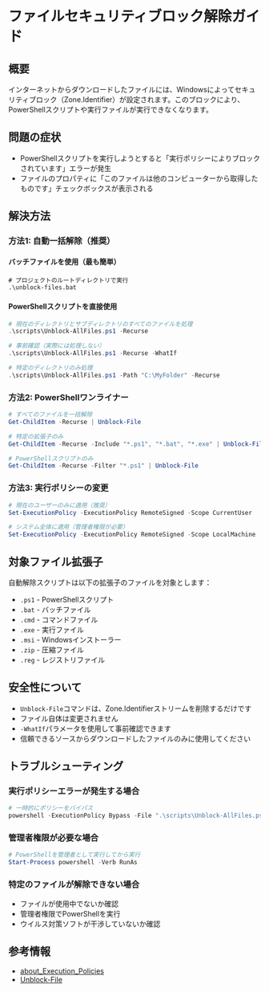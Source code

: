 # ファイルセキュリティブロック解除ガイド

## 概要
インターネットからダウンロードしたファイルには、Windowsによってセキュリティブロック（Zone.Identifier）が設定されます。このブロックにより、PowerShellスクリプトや実行ファイルが実行できなくなります。

## 問題の症状
- PowerShellスクリプトを実行しようとすると「実行ポリシーによりブロックされています」エラーが発生
- ファイルのプロパティに「このファイルは他のコンピューターから取得したものです」チェックボックスが表示される

## 解決方法

### 方法1: 自動一括解除（推奨）

#### バッチファイルを使用（最も簡単）
```batch
# プロジェクトのルートディレクトリで実行
.\unblock-files.bat
```

#### PowerShellスクリプトを直接使用
```powershell
# 現在のディレクトリとサブディレクトリのすべてのファイルを処理
.\scripts\Unblock-AllFiles.ps1 -Recurse

# 事前確認（実際には処理しない）
.\scripts\Unblock-AllFiles.ps1 -Recurse -WhatIf

# 特定のディレクトリのみ処理
.\scripts\Unblock-AllFiles.ps1 -Path "C:\MyFolder" -Recurse
```

### 方法2: PowerShellワンライナー

```powershell
# すべてのファイルを一括解除
Get-ChildItem -Recurse | Unblock-File

# 特定の拡張子のみ
Get-ChildItem -Recurse -Include "*.ps1", "*.bat", "*.exe" | Unblock-File

# PowerShellスクリプトのみ
Get-ChildItem -Recurse -Filter "*.ps1" | Unblock-File
```

### 方法3: 実行ポリシーの変更

```powershell
# 現在のユーザーのみに適用（推奨）
Set-ExecutionPolicy -ExecutionPolicy RemoteSigned -Scope CurrentUser

# システム全体に適用（管理者権限が必要）
Set-ExecutionPolicy -ExecutionPolicy RemoteSigned -Scope LocalMachine
```

## 対象ファイル拡張子

自動解除スクリプトは以下の拡張子のファイルを対象とします：
- `.ps1` - PowerShellスクリプト
- `.bat` - バッチファイル
- `.cmd` - コマンドファイル
- `.exe` - 実行ファイル
- `.msi` - Windowsインストーラー
- `.zip` - 圧縮ファイル
- `.reg` - レジストリファイル

## 安全性について

- `Unblock-File`コマンドは、Zone.Identifierストリームを削除するだけです
- ファイル自体は変更されません
- `-WhatIf`パラメータを使用して事前確認できます
- 信頼できるソースからダウンロードしたファイルのみに使用してください

## トラブルシューティング

### 実行ポリシーエラーが発生する場合
```powershell
# 一時的にポリシーをバイパス
powershell -ExecutionPolicy Bypass -File ".\scripts\Unblock-AllFiles.ps1"
```

### 管理者権限が必要な場合
```powershell
# PowerShellを管理者として実行してから実行
Start-Process powershell -Verb RunAs
```

### 特定のファイルが解除できない場合
- ファイルが使用中でないか確認
- 管理者権限でPowerShellを実行
- ウイルス対策ソフトが干渉していないか確認

## 参考情報

- [about_Execution_Policies](https://docs.microsoft.com/en-us/powershell/module/microsoft.powershell.core/about/about_execution_policies)
- [Unblock-File](https://docs.microsoft.com/en-us/powershell/module/microsoft.powershell.utility/unblock-file)
